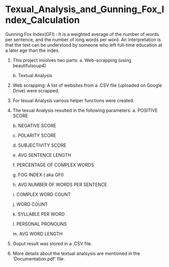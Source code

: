 # Texual_Analysis_and_Gunning_Fox_Index_Calculation
Gunning Fox Index(GFI) :
It is a weighted average of the number of words per sentence, and the number of long words per word. An interpretation is that the text can be understood by someone who left full-time education at a later age than the index.

1. This project involves two parts:
   a. Web-scrapping (using beautifulsoup4)
   
   b. Textual Analysis
   
3. Web scrapping: A list of websites from a .CSV file (uploaded on Google Drive) were scrapped.
4. For texual Analysis various helper functions were created.
5. The texual Analysis resulted in the following parameters:
   a. POSITIVE SCORE
   
   b. NEGATIVE SCORE
   
   c. POLARITY SCORE

   d. SUBJECTIVITY SCORE
   
   e. AVG SENTENCE LENGTH
   
   f. PERCENTAGE OF COMPLEX WORDS
   
   g. FOG INDEX ( aka GFI)
   
   h. AVG NUMBER OF WORDS PER SENTENCE
   
   i. COMPLEX WORD COUNT
   
   j. WORD COUNT
   
   k. SYLLABLE PER WORD
   
   l. PERSONAL PRONOUNS
   
   m. AVG WORD LENGTH
6. Ouput result was stored in a .CSV file.
7. More details about the textual analsysis are mentioned in the 'Documentation.pdf' file. 
